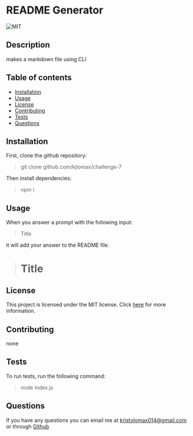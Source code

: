 # README Generator

  ![MIT]()

  ## Description

  makes a markdown file using CLI

  ## Table of contents

  - [Installation](#installation)
  - [Usage](#usage)
  - [License](#license)
  - [Contributing](#contributing)
  - [Tests](#tests)
  - [Questions](#questions)

  ## Installation

  First, clone the github repository:
  > git clone github.com/kjlomax/challenge-7

  Then install dependencies:
  > npm i

  ## Usage

  When you answer a prompt with the following input:
  > Title

  it will add your answer to the README file.
  > # Title

  ## License

  This project is licensed under the MIT license. Click [here]() for more information.

  ## Contributing

  none

  ## Tests

  To run tests, run the following command:
  > node index.js

  ## Questions

  If you have any questions you can email me at kristylomax014@gmail.com or through [Github](https://github.com/kjlomax)
  